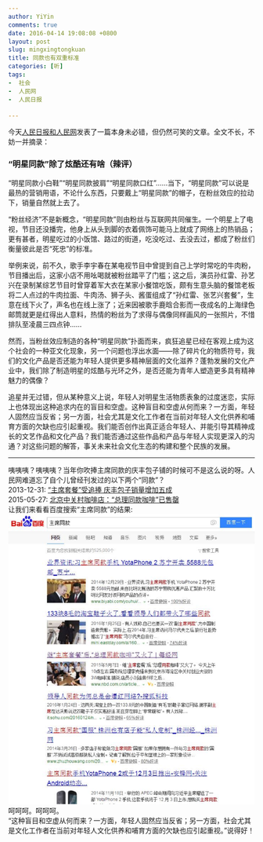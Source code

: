 ```yaml
---
author: YiYin
comments: true
date: 2016-04-14 19:08:08 +0800
layout: post
slug: mingxingtongkuan
title: 同款也有双重标准
categories: [听]
tags: 
-  社会
-  人民网
-  人民日报

---
```


<div class="commentsonquote">
<div class="yiyin">
今天<a href="http://paper.people.com.cn/rmrb/html/2016-04/14/nw.D110000renmrb_20160414_4-17.htm">人民日报和人民网</a>发表了一篇本身未必错，但仍然可笑的文章。全文不长，不妨一并摘录：<br/>
</div>
</div>

### “明星同款”除了炫酷还有啥（辣评）

“明星同款小白鞋”“明星同款披肩”“明星同款口红”……当下，“明星同款”可以说是最热的营销用语，不论什么东西，只要戴上“明星同款”的帽子，在粉丝效应的拉动下，销量自然就上去了。

“粉丝经济”不是新概念，“明星同款”则由粉丝与互联网共同催生。一个明星上了电视，节目还没播完，他身上从头到脚的衣着佩饰可能马上就成了网络上的热销品；更有甚者，明星吃过的小饭馆、路过的街道，吃没吃过、去没去过，都成了粉丝们衡量彼此是否“死忠”的标准。

举例来说，前不久，歌手李宇春在某电视节目中曾提到自己上学时常吃的牛肉粉，节目播出后，这家小店不用吆喝就被粉丝踏平了门槛；这之后，演员孙红雷、孙艺兴在录制某综艺节目时曾穿着军大衣在某家小餐馆吃饭，颇有生意头脑的餐馆老板将二人点过的牛肉拉面、牛肉汤、狮子头、酱蛋组成了“孙红雷、张艺兴套餐”，生意在线下火了，声名也在线上涨了；近来因被歌手鹿晗合影而一夜成名的上海绿色邮筒就更是红得出人意料，热情的粉丝为了求得与偶像同样画风的一张照片，不惜排队至凌晨三四点钟……

然而，当粉丝效应制造的各种“明星同款”扑面而来，疯狂追星已经在客观上成为这个社会的一种亚文化现象，另一个问题也浮出水面——除了碎片化的物质符号，我们的文化产品是否还能为年轻人提供更多精神层面的文化滋养？蓬勃发展的文化产业中，我们除了制造明星的炫酷与光环之外，是否还能为青年人塑造更多具有精神魅力的偶像？

追星并无过错，但从某种意义上说，年轻人对明星生活物质表象的过度迷恋，实际上也体现出这种追求内在的盲目和空虚。这种盲目和空虚从何而来？一方面，年轻人固然应当反省；另一方面，社会尤其是文化工作者在当前对年轻人文化供养和哺育方面的欠缺也应引起重视。我们能否创作出真正适合年轻人、并能引导其精神成长的文艺作品和文化产品？我们能否通过这些作品和产品与年轻人实现更深入的沟通？对这些问题的解答，事关未来社会文化生态的构建和整个民族的发展。

<hr/>
<div class="commentsonquote">
<div class="yiyin">
咦咦咦？咦咦咦？当年你吹捧主席同款的庆丰包子铺的时候可不是这么说的呀。人民网难道忘了自个儿曾经刊发过的以下两个“同款”？<br/>
2013-12-31: <a href="http://shipin.people.com.cn/n/2013/1231/c85914-23984875.html">“主席套餐”受追捧 庆丰包子销量增加五成</a><br/>
2015-05-27: <a href="http://bj.people.com.cn/n/2015/0507/c233086-24774984.html">北京中关村咖啡店：“总理同款咖啡”已售罄</a><br/>
让我们来看看百度搜索“主席同款”的结果:<br/>
<img src="/public/images/zhuxitongkuan.JPG">
呵呵呵。呵呵呵。<br/>
“这种盲目和空虚从何而来？一方面，年轻人固然应当反省；另一方面，社会尤其是文化工作者在当前对年轻人文化供养和哺育方面的欠缺也应引起重视。”说得好！<br/>
</div>
</div>

